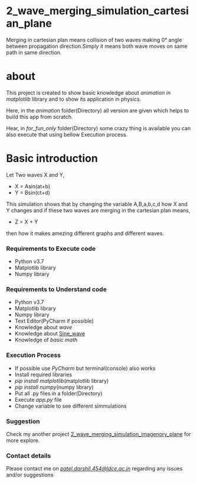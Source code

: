 # 2_wave_merging_simulation_cartesian_plane

Merging in cartesian plan means collision of two waves making 0° angle between propagation direction.Simply it means both wave moves on same path in same direction.

# about
This project is created to show basic knowledge about *animation in matplotlib* library and to show its application in physics.

Here, in the *animation* folder(Directory) all version are given which helps to build this app from scratch.

Hear, in *for_fun_only* folder(Directory) some crazy thing is available you can also execute that using bellow Execution process.

# Basic introduction
Let Two waves X and Y,
 - X = Asin(at+b)
 - Y = Bsin(ct+d)
 
This simulation shows that by changing the variable A,B,a,b,c,d how X and Y changes and if these two waves are merging in the cartesian plan means,
 - Z = X + Y 
 
 then how it makes amezing different graphs and different waves.
 
 
### Requirements to Execute code
- Python v3.7
- Matplotlib library
- Numpy library

### Requirements to Understand code
- Python v3.7
- Matplotlib library
- Numpy library
- Text Editor(PyCharm if possible)
- Knowledge about *wave*
- Knowledge about [Sine_wave](https://en.wikipedia.org/wiki/Sine_wave)
- Knowledge of *basic math*

### Execution Process
- If possible use *PyCharm* but terminal(console) also works
- Install required libraries
 - *pip install matplotlib*(matplotlib library)
 - *pip install numpy*(numpy library)
- Put all .py files in a folder(Directory)
- Execute *app.py* file
- Change variable to see different simmulations

### Suggestion
Check my another project [2_wave_merging_simulation_imagenory_plane](https://github.com/TrigonX99/2_wave_merging_simulation_imagenory_plane) for more explore.
 
### Contact details
Please contact me on *patel.darshil.454@ldce.ac.in* regarding any issues and/or suggestions

 
